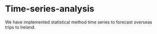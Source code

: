 # Time-series-analysis
We have implemented statistical method time series to forecast overseas trips to Ireland.

